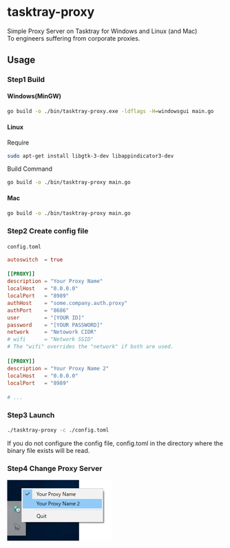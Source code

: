 tasktray-proxy
===============

Simple Proxy Server on Tasktray for Windows and Linux (and Mac)  
To engineers suffering from corporate proxies.

## Usage

### Step1 Build

#### Windows(MinGW)
```bash
go build -o ./bin/tasktray-proxy.exe -ldflags -H=windowsgui main.go
```

#### Linux
Require
```bash
sudo apt-get install libgtk-3-dev libappindicator3-dev
```

Build Command
```bash
go build -o ./bin/tasktray-proxy main.go
```

#### Mac
```bash
go build -o ./bin/tasktray-proxy main.go
```


### Step2 Create config file
`config.toml`

```toml
autoswitch  = true

[[PROXY]]
description = "Your Proxy Name"
localHost   = "0.0.0.0"
localPort   = "8989"
authHost    = "some.company.auth.proxy"
authPort    = "8686"
user        = "[YOUR ID]"
password    = "[YOUR PASSWORD]"
network     = "Netowork CIDR"
# wifi      = "Network SSID"
# The "wifi" overrides the "network" if both are used.

[[PROXY]]
description = "Your Proxy Name 2"
localHost   = "0.0.0.0"
localPort   = "8989"

# ...
```

### Step3 Launch
```bash
./tasktray-proxy -c ./config.toml
```

If you do not configure the config file, config.toml in the directory where the binary file exists will be read.
### Step4 Change Proxy Server
![Usage](./image/image.jpg)

